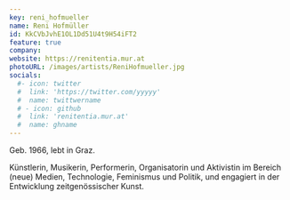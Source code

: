 ```yaml
---
key: reni_hofmueller
name: Reni Hofmüller
id: KkCVbJvhE1OL1Dd51U4t9H54iFT2
feature: true
company: 
website: https://renitentia.mur.at
photoURL: /images/artists/ReniHofmueller.jpg
socials:
  #- icon: twitter
  #  link: 'https://twitter.com/yyyyy'
  #  name: twittwername
  # - icon: github
  #  link: 'renitentia.mur.at'
  #  name: ghname
---
```


Geb. 1966, lebt in Graz.

Künstlerin, Musikerin, Performerin, Organisatorin und Aktivistin im Bereich (neue) Medien, Technologie, Feminismus und Politik, und engagiert in der Entwicklung zeitgenössischer Kunst.

